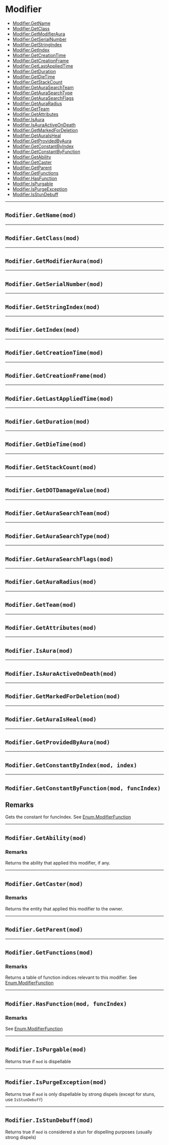# Modifier

* [Modifier.GetName](https://hake.me/docs/systems/modifier#modifier-getname-mod)
* [Modifier.GetClass](https://hake.me/docs/systems/modifier#modifier-getclass-mod)
* [Modifier.GetModifierAura](https://hake.me/docs/systems/modifier#modifier-getmodifieraura-mod)
* [Modifier.GetSerialNumber](https://hake.me/docs/systems/modifier#modifier-getserialnumber-mod)
* [Modifier.GetStringIndex](https://hake.me/docs/systems/modifier#modifier-getstringindex-mod)
* [Modifier.GetIndex](https://hake.me/docs/systems/modifier#modifier-getindex-mod)
* [Modifier.GetCreationTime](https://hake.me/docs/systems/modifier#modifier-getcreationtime-mod)
* [Modifier.GetCreationFrame](https://hake.me/docs/systems/modifier#modifier-getcreationframe-mod)
* [Modifier.GetLastAppliedTime](https://hake.me/docs/systems/modifier#modifier-getlastappliedtime-mod)
* [Modifier.GetDuration](https://hake.me/docs/systems/modifier#modifier-getduration-mod)
* [Modifier.GetDieTime](https://hake.me/docs/systems/modifier#modifier-getdietime-mod)
* [Modifier.GetStackCount](https://hake.me/docs/systems/modifier#modifier-getstackcount-mod)
* [Modifier.GetAuraSearchTeam](https://hake.me/docs/systems/modifier#modifier-getaurasearchteam-mod)
* [Modifier.GetAuraSearchType](https://hake.me/docs/systems/modifier#modifier-getaurasearchtype-mod)
* [Modifier.GetAuraSearchFlags](https://hake.me/docs/systems/modifier#modifier-getaurasearchflags-mod)
* [Modifier.GetAuraRadius](https://hake.me/docs/systems/modifier#modifier-getauraradius-mod)
* [Modifier.GetTeam](https://hake.me/docs/systems/modifier#modifier-getteam-mod)
* [Modifier.GetAttributes](https://hake.me/docs/systems/modifier#modifier-getattributes-mod)
* [Modifier.IsAura](https://hake.me/docs/systems/modifier#modifier-isaura-mod)
* [Modifier.IsAuraActiveOnDeath](https://hake.me/docs/systems/modifier#modifier-isauraactiveondeath-mod)
* [Modifier.GetMarkedForDeletion](https://hake.me/docs/systems/modifier#modifier-getmarkedfordeletion-mod)
* [Modifier.GetAuraIsHeal](https://hake.me/docs/systems/modifier#modifier-getauraisheal-mod)
* [Modifier.GetProvidedByAura](https://hake.me/docs/systems/modifier#modifier-getprovidedbyaura-mod)
* [Modifier.GetConstantByIndex](https://hake.me/docs/systems/modifier#modifier-getconstantbyindex-mod-index)
* [Modifier.GetConstantByFunction](https://hake.me/docs/systems/modifier#modifier-getconstantbyfunction-mod-funcindex)
* [Modifier.GetAbility](https://hake.me/docs/systems/modifier#modifier-getability-mod)
* [Modifier.GetCaster](https://hake.me/docs/systems/modifier#modifier-getcaster-mod)
* [Modifier.GetParent](https://hake.me/docs/systems/modifier#modifier-getparent-mod)
* [Modifier.GetFunctions](https://hake.me/docs/systems/modifier#modifier-getfunctions-mod)
* [Modifier.HasFunction](https://hake.me/docs/systems/modifier#modifier-hasfunction-mod-funcindex)
* [Modifier.IsPurgable](https://hake.me/docs/systems/modifier#modifier-ispurgable-mod)
* [Modifier.IsPurgeException](https://hake.me/docs/systems/modifier#modifier-ispurgeexception-mod)
* [Modifier.IsStunDebuff](https://hake.me/docs/systems/modifier#modifier-isstundebuff-mod)

---

## `Modifier.GetName(mod)`​

---

## `Modifier.GetClass(mod)`​

---

## `Modifier.GetModifierAura(mod)`​

---

## `Modifier.GetSerialNumber(mod)`​

---

## `Modifier.GetStringIndex(mod)`​

---

## `Modifier.GetIndex(mod)`​

---

## `Modifier.GetCreationTime(mod)`​

---

## `Modifier.GetCreationFrame(mod)`​

---

## `Modifier.GetLastAppliedTime(mod)`​

---

## `Modifier.GetDuration(mod)`​

---

## `Modifier.GetDieTime(mod)`​

---

## `Modifier.GetStackCount(mod)`​

---

## `Modifier.GetDOTDamageValue(mod)`​

---

## `Modifier.GetAuraSearchTeam(mod)`​

---

## `Modifier.GetAuraSearchType(mod)`​

---

## `Modifier.GetAuraSearchFlags(mod)`​

---

## `Modifier.GetAuraRadius(mod)`​

---

## `Modifier.GetTeam(mod)`​

---

## `Modifier.GetAttributes(mod)`​

---

## `Modifier.IsAura(mod)`​

---

## `Modifier.IsAuraActiveOnDeath(mod)`​

---

## `Modifier.GetMarkedForDeletion(mod)`​

---

## `Modifier.GetAuraIsHeal(mod)`​

---

## `Modifier.GetProvidedByAura(mod)`​

---

## `Modifier.GetConstantByIndex(mod, index)`​

---

## `Modifier.GetConstantByFunction(mod, funcIndex)`​

## Remarks

Gets the constant for funcIndex. See [Enum.ModifierFunction](https://hake.me/docs/globals/enum#enum-modifierfunction)

---

## `Modifier.GetAbility(mod)`​

### Remarks

Returns the ability that applied this modifier, if any.

---

## `Modifier.GetCaster(mod)`​

### Remarks

Returns the entity that applied this modifier to the owner.

---

## `Modifier.GetParent(mod)`​

---

## `Modifier.GetFunctions(mod)`​

### Remarks

Returns a table of function indices relevant to this modifier. See [Enum.ModifierFunction](https://hake.me/docs/globals/enum#enum-modifierfunction)

---

## `Modifier.HasFunction(mod, funcIndex)`​

### Remarks

See [Enum.ModifierFunction](https://hake.me/docs/globals/enum#enum-modifierfunction)

---

## `Modifier.IsPurgable(mod)`​

Returns true if `mod`​ is dispellable

---

## `Modifier.IsPurgeException(mod)`​

Returns true if `mod`​ is only dispellable by strong dispels (except for stuns, use `IsStunDebuff`​)

---

## `Modifier.IsStunDebuff(mod)`​

Returns true if `mod`​ is considered a stun for dispelling purposes (usually strong dispels)
